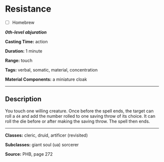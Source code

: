 # Resistance

- [ ] Homebrew

***0th-level abjuration***

**Casting Time:** action

**Duration:** 1 minute

**Range:** touch

**Tags:** verbal, somatic, material, concentration

**Material Components:** a miniature cloak

---

## Description
You touch one willing creature. Once before the spell ends, the target can roll a `d4` and add the number rolled to one saving throw of its choice. It can roll the die before or after making the saving throw. The spell then ends.

---

**Classes:** cleric, druid, artificer (revisited)

**Subclasses:** giant soul (ua) sorcerer

**Source:** PHB, page 272
